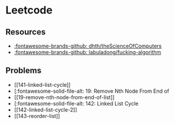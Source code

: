 Leetcode
===

Resources
---

- [:fontawesome-brands-github: dhth/theScienceOfComputers](https://github.com/dhth/theScienceOfComputers/tree/master/dataStructuresAndAlgorithms/src/leetcode)
- [:fontawesome-brands-github: labuladong/fucking-algorithm](https://github.com/labuladong/fucking-algorithm/tree/english)

Problems
---

- [[141-linked-list-cycle]]
- [:fontawesome-solid-file-alt: 19: Remove Nth Node From End of
- [[19-remove-nth-node-from-end-of-list]]
- [:fontawesome-solid-file-alt: 142: Linked List Cycle
- [[142-linked-list-cycle-2]]
- [[143-reorder-list]]
